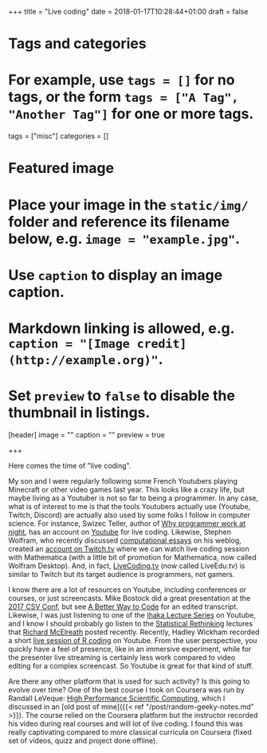 +++
title = "Live coding"
date = 2018-01-17T10:28:44+01:00
draft = false

# Tags and categories
# For example, use `tags = []` for no tags, or the form `tags = ["A Tag", "Another Tag"]` for one or more tags.
tags = ["misc"]
categories = []

# Featured image
# Place your image in the `static/img/` folder and reference its filename below, e.g. `image = "example.jpg"`.
# Use `caption` to display an image caption.
#   Markdown linking is allowed, e.g. `caption = "[Image credit](http://example.org)"`.
# Set `preview` to `false` to disable the thumbnail in listings.
[header]
image = ""
caption = ""
preview = true

+++

Here comes the time of "live coding".

My son and I were regularly following some French Youtubers playing Minecraft or other video games last year. This looks like a crazy life, but maybe living as a Youtuber is not so far to being a programmer. In any case, what is of interest to me is that the tools Youtubers actually use (Youtube, Twitch, Discord) are actually also used by some folks I follow in computer science. For instance, Swizec Teller, author of [Why programmer work at night](https://swizec.com/#books), has an account on [Youtube](https://www.youtube.com/user/TheSwizec) for live coding. Likewise, Stephen Wolfram, who recently discussed [computational essays](http://blog.stephenwolfram.com/2017/11/what-is-a-computational-essay/) on his weblog, created an [account on Twitch.tv](https://www.twitch.tv/wolfram) where we can watch live coding session with Mathematica (with a little bit of promotion for Mathematica, now called Wolfram Desktop). And, in fact, [LiveCoding.tv](https://www.livecoding.tv/) (now called LiveEdu.tv) is similar to Twitch but its target audience is programmers, not gamers. 

I know there are a lot of resources on Youtube, including conferences or courses, or just screencasts. Mike Bostock did a great presentation at the [2017 CSV Conf](https://www.youtube.com/watch?v=aT4JvF7sglg), but see [A Better Way to Code](https://medium.com/@mbostock/a-better-way-to-code-2b1d2876a3a0) for an edited transcript. Likewise, I was just listening to one of the [Ihaka Lecture Series](https://www.youtube.com/watch?v=1POb5fx_m3I) on Youtube, and I know I should probably go listen to the [Statistical Rethinking](https://www.youtube.com/channel/UCNJK6_DZvcMqNSzQdEkzvzA/videos) lectures that [Richard McElreath](http://xcelab.net/rm/) posted recently. Recently, Hadley Wickham recorded a short [live session of R coding](https://www.youtube.com/watch?v=go5Au01Jrvs) on Youtube. From the user perspective, you quickly have a feel of presence, like in an immersive experiment, while for the presenter live streaming is certainly less work compared to video editing for a complex screencast. So Youtube is great for that kind of stuff. 

Are there any other platform that is used for such activity? Is this going to evolve over time? One of the best course I took on Coursera was run by Randall LeVeque: [High Performance Scientific Computing](http://faculty.washington.edu/rjl/uwhpsc-coursera/), which I discussed in an [old post of mine]({{< ref "/post/random-geeky-notes.md" >}}). The course relied on the Coursera platform but the instructor recorded his video during real courses and will lot of live coding. I found this was really captivating compared to more classical curricula on Coursera (fixed set of videos, quizz and project done offline).


